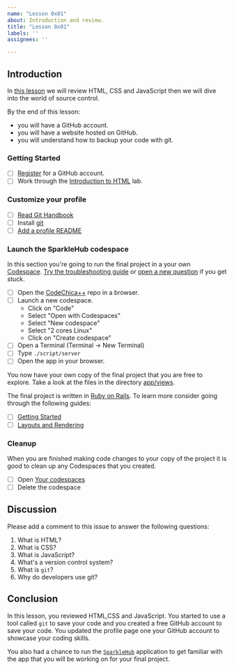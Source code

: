 ```yaml
---
name: "Lesson 0x01"
about: Introduction and review.
title: "Lesson 0x01"
labels: ''
assignees: ''

---
```


## Introduction

In [this lesson][lesson] we will review HTML, CSS and JavaScript then we will dive into
the world of source control.

By the end of this lesson:

* you will have a GitHub account.
* you will have a website hosted on GitHub.
* you will understand how to backup your code with git.

### Getting Started

* [ ] [Register](https://github.com/signup) for a GitHub account.
* [ ] Work through the [Introduction to HTML](https://lab.github.com/githubtraining/introduction-to-html) lab.

### Customize your profile

* [ ] [Read Git Handbook](https://guides.github.com/introduction/git-handbook/)
* [ ] Install [git](https://git-scm.com/downloads)
* [ ] [Add a profile README](https://docs.github.com/en/github/setting-up-and-managing-your-github-profile/customizing-your-profile/managing-your-profile-readme#adding-a-profile-readme)

### Launch the SparkleHub codespace

In this section you're going to run the final project in a your own [Codespace](https://github.com/codespaces).
[Try the troubleshooting guide](https://docs.github.com/en/codespaces/codespaces-reference/troubleshooting-your-codespace)
or [open a new question](https://github.com/CodeChica/plus-plus/discussions/categories/q-a) if you get stuck.

* [ ] Open the [CodeChica++](https://github.com/codechica/SparkleHub) repo in a browser.
* [ ] Launch a new codespace.
  * Click on "Code"
  * Select "Open with Codespaces"
  * Select "New codespace"
  * Select "2 cores Linux"
  * Click on "Create codespace"
* [ ] Open a Terminal (Terminal -> New Terminal)
* [ ] Type `./script/server`
* [ ] Open the app in your browser.

You now have your own copy of the final project that you are free to explore.
Take a look at the files in the directory [app/views](https://github.com/CodeChica/SparkleHub/blob/main/app/views/).

The final project is written in [Ruby on Rails](https://rubyonrails.org/).
To learn more consider going through the following guides:

* [ ] [Getting Started](https://guides.rubyonrails.org/getting_started.html)
* [ ] [Layouts and Rendering](https://guides.rubyonrails.org/layouts_and_rendering.html)

### Cleanup

When you are finished making code changes to your copy of the project it is
good to clean up any Codespaces that you created.

* [ ] Open [Your codespaces](https://github.com/codespaces)
* [ ] Delete the codespace

## Discussion

Please add a comment to this issue to answer the following questions:

1. What is HTML?
1. What is CSS?
1. What is JavaScript?
1. What's a version control system?
1. What is `git`?
1. Why do developers use git?

## Conclusion

In this lesson, you reviewed HTML,CSS and JavaScript. You started to use a tool
called `git` to save your code and you created a free GitHub account to save
your code. You updated the profile page one your GitHub account to showcase
your coding skills.

You also had a chance to run the [`SparkleHub`](https://github.com/CodeChica/SparkleHub)
application to get familiar with the app that you will be working on for your final project.

[lesson]: https://github.com/CodeChica/plus-plus/tree/main/doc/lessons/0x01#lesson-0x01
